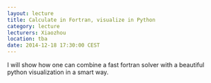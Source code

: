 ```yaml
---
layout: lecture
title: Calculate in Fortran, visualize in Python
category: lecture
lecturers: Xiaozhou
location: tba
date: 2014-12-18 17:30:00 CEST
---
```


I will show how one can combine a fast fortran solver with a beautiful python visualization in a smart way.